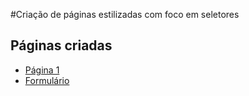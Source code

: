 #Criação de páginas estilizadas com foco em seletores

## Páginas criadas

- [Página 1](/HTML-CSS/aula%2022/exemplo/pagina1.html)
- [Formulário](/HTML-CSS/aula%2022/formulario/formulario.html)
